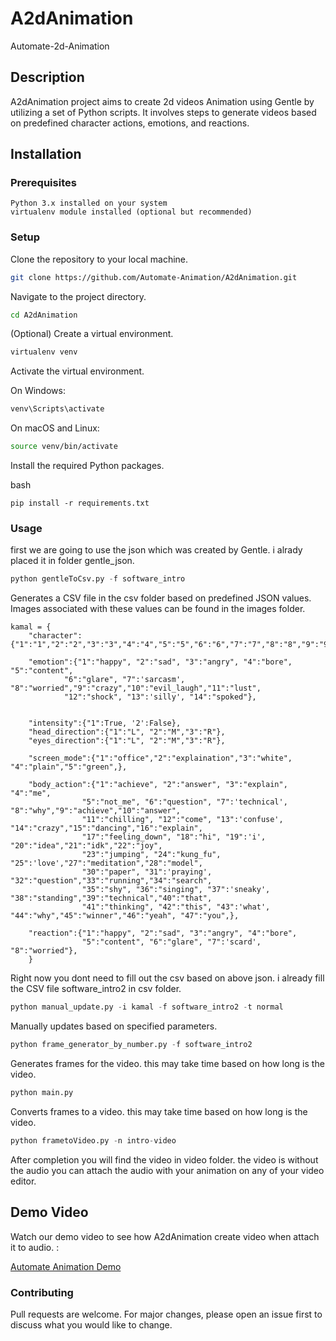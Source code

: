# A2dAnimation
Automate-2d-Animation



## Description

A2dAnimation project aims to create 2d videos Animation using Gentle by utilizing a set of Python scripts. It involves steps to generate videos based on predefined character actions, emotions, and reactions.

## Installation
### Prerequisites

    Python 3.x installed on your system
    virtualenv module installed (optional but recommended)

### Setup

Clone the repository to your local machine.

```bash
git clone https://github.com/Automate-Animation/A2dAnimation.git
```
Navigate to the project directory.

```bash
cd A2dAnimation
```
(Optional) Create a virtual environment.

```bash
virtualenv venv
```

Activate the virtual environment.

On Windows:

```bash
venv\Scripts\activate
```
On macOS and Linux:

```bash
source venv/bin/activate
```
Install the required Python packages.

bash

    pip install -r requirements.txt

### Usage

first we are going to use the json which was created by Gentle. i alrady placed it in folder gentle_json. 
 ```python
 python gentleToCsv.py -f software_intro
 ```

Generates a CSV file in the csv folder based on predefined JSON values. Images associated with these values can be found in the images folder.


    kamal = {
        "character":{"1":"1","2":"2","3":"3","4":"4","5":"5","6":"6","7":"7","8":"8","9":"9","10":"10",},

        "emotion":{"1":"happy", "2":"sad", "3":"angry", "4":"bore", "5":"content",
                "6":"glare", "7":'sarcasm', "8":"worried","9":"crazy","10":"evil_laugh","11":"lust",
                "12":"shock", "13":'silly', "14":"spoked"},


        "intensity":{"1":True, '2':False},
        "head_direction":{"1":"L", "2":"M","3":"R"},
        "eyes_direction":{"1":"L", "2":"M","3":"R"},
        
        "screen_mode":{"1":"office","2":"explaination","3":"white", "4":"plain","5":"green",},

        "body_action":{"1":"achieve", "2":"answer", "3":"explain", "4":"me", 
                    "5":"not_me", "6":"question", "7":'technical', "8":"why","9":"achieve","10":"answer",
                    "11":"chilling", "12":"come", "13":'confuse', "14":"crazy","15":"dancing","16":"explain",
                    "17":"feeling_down", "18":"hi", "19":'i', "20":"idea","21":"idk","22":"joy",
                    "23":"jumping", "24":"kung_fu", "25":'love',"27":"meditation","28":"model",
                    "30":"paper", "31":'praying', "32":"question","33":"running","34":"search",
                    "35":"shy", "36":"singing", "37":'sneaky', "38":"standing","39":"technical","40":"that",
                    "41":"thinking", "42":"this", "43":'what', "44":"why","45":"winner","46":"yeah", "47":"you",},

        "reaction":{"1":"happy", "2":"sad", "3":"angry", "4":"bore",
                    "5":"content", "6":"glare", "7":'scard', "8":"worried"},
        }


Right now you dont need to fill out the csv based on above json.  i already fill the CSV file software_intro2 in csv folder.
```python
python manual_update.py -i kamal -f software_intro2 -t normal
```
Manually updates based on specified parameters.
```python
python frame_generator_by_number.py -f software_intro2
```
Generates frames for the video. this may take time based on how long is the video.
```python
python main.py
```
Converts frames to a video. this may take time based on how long is the video. 
```python
python frametoVideo.py -n intro-video
```
After completion you will find the video in video folder. the video is without the audio you can attach the audio with your animation on any of your video editor. 

## Demo Video

Watch our demo video to see how A2dAnimation create video when attach it to audio. :

[Automate Animation Demo](http://www.youtube.com/watch?v=cxLqrV8j5zQ "Automate Animation Demo")



### Contributing

Pull requests are welcome. For major changes, please open an issue first to discuss what you would like to change.
